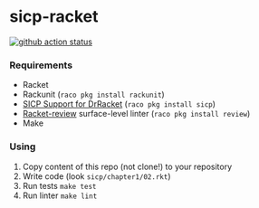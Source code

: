 # sicp-racket

[![github action status](https://github.com/Zakir0000/sicp-racket/workflows/Racket%20CI/badge.svg)](https://github.com/Zakir/sicp-racket/actions)

### Requirements

- Racket
- Rackunit (`raco pkg install rackunit`)
- [SICP Support for DrRacket](https://docs.racket-lang.org/sicp-manual/index.html) (`raco pkg install sicp`)
- [Racket-review](https://github.com/Bogdanp/racket-review) surface-level linter (`raco pkg install review`)
- Make

### Using

1.  Copy content of this repo (not clone!) to your repository
2.  Write code (look `sicp/chapter1/02.rkt`)
3.  Run tests `make test`
4.  Run linter `make lint`
